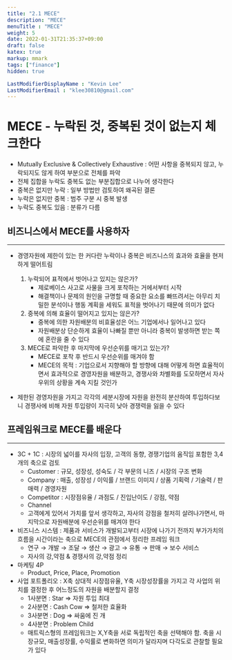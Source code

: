 ```yaml
---
title: "2.1 MECE"
description: "MECE"
menuTitle : "MECE"
weight: 5
date: 2022-01-31T21:35:37+09:00
draft: false
katex: true
markup: mmark
tags: ["finance"]
hidden: true

LastModifierDisplayName : "Kevin Lee"
LastModifierEmail : "klee30810@gmail.com"
---
```


# MECE - 누락된 것, 중복된 것이 없는지 체크한다

- Mutually Exclusive & Collectively Exhaustive : 어떤 사항을 중복되지 않고, 누락되지도 않게 하여 부분으로 전체를 파악
- 전체 집합을 누락도 중복도 없는 부분집합으로 나누어 생각한다
- 중복은 없지만 누락 : 일부 방법만 검토하여 왜곡된 결론
- 누락은 없지만 중복 : 범주 구분 시 중복 발생
- 누락도 중복도 있음 : 분류가 다름



## 비즈니스에서 MECE를 사용하자

---

- 경영자원에 제한이 있는 한 커다란 누락이나 중복은 비즈니스의 효과와 효율을 현저하게 떨어트림
  1. 누락되어 표적에서 벗어나고 있지는 않은가?
     - 제로베이스 사고로 사물을 크게 포착하는 거에서부터 시작
     - 해결책이나 문제의 원인을 규명할 때 중요한 요소를 빠뜨려서는 아무리 치밀한 분석이나 행동 계획을 세워도 표적을 벗어나기 때문에 의미가 없다
  2. 중복에 의해 효율이 떨어지고 있지는 않은가?
     - 중복에 의한 자원배분의 비효율성은 어느 기업에서나 일어나고 있다
     - 자원배분상 단순하게 효율이 나빠질 뿐만  아니라 중복이 발생하면 받는 쪽에 혼란을 줄 수 있다
  3. MECE로 파악한 후 마지막에 우선순위를 매기고 있는가?
     - MECE로 포착 후 반드시 우선순위를 매겨야 함
     - MECE의 목적 : 기업으로서 지향해야 할 방향에 대해 어떻게 하면 효율적이면서 효과적으로 경영자원을 배분하고, 경쟁사와 차별화를 도모하면서 자사 우위의 상황을 계속 지킬 것인가

- 제한된 경영자원을 가지고 각각의 세분시장에 자원을 완전히 분산하여 투입하다보니 경쟁사에 비해 자원 투입량이 지극히 낮아 경쟁력을 잃을 수 있다



## 프레임워크로 MECE를 배운다

---

- 3C + 1C : 시장의 넓이를 자사의 입장, 고객의 동향, 경쟁기업의 움직임 포함한 3,4개의 축으로 검토
  - Customer : 규모, 성장성, 성숙도 / 각 부문의 니즈 / 시장의 구조 변화
  - Company : 매출, 성장성 / 이익률 / 브랜드 이미지 / 상품 기획력 / 기술력 / 판매력 / 경영자원
  - Competitor : 시장점유율 / 과점도 / 진입난이도 / 강점, 약점
  - Channel
  - 고객에게 있어서 가치를 앞서 생각하고, 자사의 강점을 철저히 살려나가면서, 마지막으로 자원배분에 우선순위를 매겨야 한다
- 비즈니스 시스템 : 제품과 서비스가 개발되고부터 시장에 나가기 전까지 부가가치의 흐름을 시간이라는 축으로 MECE의 관점에서 정리한 프레임 워크
  - 연구 → 개발 → 조달 → 생산 → 광고 → 유통 → 판매 → 보수 서비스
  - 자사의 강,약점 & 경쟁사의 강,약점 정리
- 마케팅 4P
  - Product, Price, Place, Promotion
- 사업 포트폴리오 : X축 상대적 시장점유율, Y축 시장성장률을 가지고 각 사업의 위치를 결정한 후 어느정도의 자원을 배분할지 결정
  - 1사분면 : Star ⇒ 자원 투입 최대
  - 2사분면 : Cash Cow ⇒ 철저한 효율화
  - 3사분면 : Dog ⇒ 싸움에 진 개
  - 4사분면 : Problem Child
  - 매트릭스형의 프레임워크는 X,Y축을 서로 독립적인 축을 선택해야 함. 축을 시장규모, 매출성장률, 수익률로 변화하면 의미가 달라지며 다각도로 관찰할 필요가 있다

